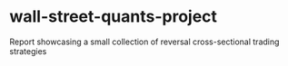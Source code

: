 # wall-street-quants-project
Report showcasing a small collection of reversal cross-sectional trading strategies
